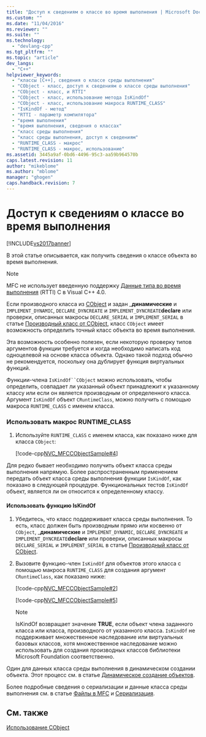 ```yaml
---
title: "Доступ к сведениям о классе во время выполнения | Microsoft Docs"
ms.custom: ""
ms.date: "11/04/2016"
ms.reviewer: ""
ms.suite: ""
ms.technology: 
  - "devlang-cpp"
ms.tgt_pltfrm: ""
ms.topic: "article"
dev_langs: 
  - "C++"
helpviewer_keywords: 
  - "классы [C++], сведения о классе среды выполнения"
  - "CObject - класс, доступ к сведениям о классе среды выполнения"
  - "CObject - класс, и RTTI"
  - "CObject - класс, использование метода IsKindOf"
  - "CObject - класс, использование макроса RUNTIME_CLASS"
  - "IsKindOf - метод"
  - "RTTI - параметр компилятора"
  - "время выполнения"
  - "время выполнения, сведения о классах"
  - "класс среды выполнения"
  - "класс среды выполнения, доступ к сведениям"
  - "RUNTIME_CLASS - макрос"
  - "RUNTIME_CLASS - макрос, использование"
ms.assetid: 3445a9af-0bd6-4496-95c3-aa59b964570b
caps.latest.revision: 11
author: "mikeblome"
ms.author: "mblome"
manager: "ghogen"
caps.handback.revision: 7
---
```

# Доступ к сведениям о классе во время выполнения
[!INCLUDE[vs2017banner](../assembler/inline/includes/vs2017banner.md)]

В этой статье описывается, как получить сведения о классе объекта во время выполнения.  
  
> [!NOTE]
>  MFC не использует введенную поддержку [Данные типа во время выполнения](../Topic/Run-Time%20Type%20Information.md) \(RTTI\) C в Visual C\+\+ 4.0.  
  
 Если производного класса из [CObject](../Topic/CObject%20Class.md) и задан \_**динамические** и `IMPLEMENT_DYNAMIC`, `DECLARE_DYNCREATE` и `IMPLEMENT_DYNCREATE`**declare** или проверки, описанных макросы `DECLARE_SERIAL` и `IMPLEMENT_SERIAL` в статье [Производный класс от CObject](../mfc/deriving-a-class-from-cobject.md), класс `CObject` имеет возможность определить точный класс объекта во время выполнения.  
  
 Эта возможность особенно полезен, если некоторую проверку типов аргументов функции требуется и когда необходимо написать код одноцелевой на основе класса объекта.  Однако такой подход обычно не рекомендуется, поскольку она дублирует функция виртуальных функций.  
  
 Функции\-члена `IsKindOf``CObject` можно использовать, чтобы определить, совпадает ли указанный объект принадлежит к указанному классу или если он является производным от определенного класса.  Аргумент `IsKindOf` объект `CRuntimeClass`, можно получить с помощью макроса `RUNTIME_CLASS` с именем класса.  
  
### Использовать макрос RUNTIME\_CLASS  
  
1.  Используйте `RUNTIME_CLASS` с именем класса, как показано ниже для класса `CObject`:  
  
     [!code-cpp[NVC_MFCCObjectSample#4](../mfc/codesnippet/CPP/accessing-run-time-class-information_1.cpp)]  
  
 Для редко бывает необходимо получить объект класса среды выполнения напрямую.  Более распространенным применением передать объект класса среды выполнения функции `IsKindOf`, как показано в следующей процедуре.  Функциональных тестов `IsKindOf` объект, является ли он относится к определенному классу.  
  
#### Использовать функцию IsKindOf  
  
1.  Убедитесь, что класс поддерживает класса среды выполнения.  То есть, класс должен быть производным прямо или косвенно от `CObject`, \_**динамические** и `IMPLEMENT_DYNAMIC`, `DECLARE_DYNCREATE` и `IMPLEMENT_DYNCREATE`**declare** или проверки, описанных макросы `DECLARE_SERIAL` и `IMPLEMENT_SERIAL` в статье [Производный класс от CObject](../mfc/deriving-a-class-from-cobject.md).  
  
2.  Вызовите функцию\-член `IsKindOf` для объектов этого класса с помощью макроса `RUNTIME_CLASS` для создания аргумент `CRuntimeClass`, как показано ниже:  
  
     [!code-cpp[NVC_MFCCObjectSample#2](../mfc/codesnippet/CPP/accessing-run-time-class-information_2.h)]  
  
     [!code-cpp[NVC_MFCCObjectSample#5](../mfc/codesnippet/CPP/accessing-run-time-class-information_3.cpp)]  
  
    > [!NOTE]
    >  IsKindOf возвращает значение **TRUE**, если объект члена заданного класса или класса, производного от указанного класса.  `IsKindOf` не поддерживает множественное наследование или виртуальных базовых классов, хотя множественное наследование можно использовать для создания производных классов библиотеки Microsoft Foundation соответственно.  
  
 Один для данных класса среды выполнения в динамическом создании объекта.  Этот процесс см. в статье [Динамическое создание объектов](../Topic/Dynamic%20Object%20Creation.md).  
  
 Более подробные сведения о сериализации и данные класса среды выполнения см. в статье [Файлы в MFC](../mfc/files-in-mfc.md) и [Сериализация](../Topic/Serialization%20in%20MFC.md).  
  
## См. также  
 [Использование CObject](../mfc/using-cobject.md)